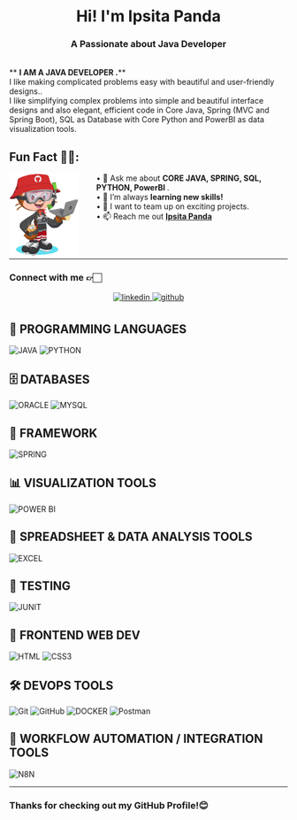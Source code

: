 
<h1 align="center">Hi! I'm Ipsita Panda</h1>
<h3 align="center">A Passionate about Java Developer</h3>
<br />
** <b> I AM A JAVA DEVELOPER .</b>**
<br/> 
I like making complicated problems easy with beautiful and user-friendly designs..<br/> I like simplifying complex problems into simple and beautiful interface designs and also elegant, efficient code in Core Java, Spring (MVC and Spring Boot), SQL as Database with Core Python and PowerBI as data visualization tools.

<br />

## Fun Fact 🎈🥳:
<!-- <img align="left" height="150" src="https://raw.githubusercontent.com/hicodersofficial/images/main/giphy%20(2).gif" style="margin-right: 2rem;"> -->
<img align="left" height="150" src="https://github.com/ipsita17/ipsita17/blob/main/cat.png" alt="octocat" style="margin-right: 2rem;" />

• 💬 Ask me about <b>CORE JAVA, SPRING, SQL, PYTHON, PowerBI </b>.<br/>
• 🔭 I’m always <b>learning new skills!</b> <br/>
• 👯 I want to team up on exciting projects.<br/>
• 📫 Reach me out <a href="www.linkedin.com/in/ipsita-panda2000/"><b>Ipsita Panda</b></a><br/>
    
<!-- </span> -->
<br />
<br />
 


 ---

### Connect with me 👉🏻
<div align="center">
 <a href="www.linkedin.com/in/ipsita-panda2000/" target="_blank">
<img src=https://img.shields.io/badge/linkedin-%231E77B5.svg?&style=for-the-badge&logo=linkedin&logoColor=white alt=linkedin style="margin-bottom: 8px;" />
</a>
<a href="https://github.com/ipsita17" target="_blank">
<img src=https://img.shields.io/badge/github-%2324292e.svg?&style=for-the-badge&logo=github&logoColor=white alt=github style="margin-bottom: 8px;" />
</a>

</a>
</div>


## 🎯 **PROGRAMMING LANGUAGES**
![JAVA](https://img.shields.io/badge/Java-FF0000?style=for-the-badge&logo=Java&logoColor=white "JAVA")
![PYTHON](https://img.shields.io/badge/Python-FF6F00?style=for-the-badge&logo=Python&logoColor=white "PYTHON")

## 🗄️ **DATABASES**  
![ORACLE](https://img.shields.io/badge/Oracle-FF0000?style=for-the-badge&logo=Oracle&logoColor=white "ORACLE")
![MYSQL](https://img.shields.io/badge/MySQl-FF6F00?style=for-the-badge&logo=MySql&logoColor=white "MYSQL")

## 📍 **FRAMEWORK**
![SPRING](https://img.shields.io/badge/SPRING-4EA94B?style=for-the-badge&logo=SPRING&logoColor=white "SPRING")

## 📊 **VISUALIZATION TOOLS**  
![POWER BI](https://img.shields.io/badge/PowerBI-fbbc04?style=for-the-badge&logo=PowerBI&logoColor=white "POWER BI")

## 📑 **SPREADSHEET & DATA ANALYSIS TOOLS**  
![EXCEL](https://img.shields.io/badge/Excel-006400?style=for-the-badge&logo=Excel&logoColor=white "EXCEL")

## 🧪 **TESTING**  
![JUNIT](https://img.shields.io/badge/JUnit-03C75A?style=for-the-badge&logo=JUnit&logoColor=white "JUNIT")

## 🎨 **FRONTEND WEB DEV**  
![HTML](https://img.shields.io/badge/HTML5-E34F26?style=for-the-badge&logo=html5&logoColor=white "HTML")
![CSS3](https://img.shields.io/badge/CSS3-1572B6?style=for-the-badge&logo=css3&logoColor=white "CSS")

## 🛠️ **DEVOPS TOOLS**
![Git](https://img.shields.io/badge/git-%23F05033.svg?style=for-the-badge&logo=git&logoColor=white "Git")
![GitHub](https://img.shields.io/badge/github-%23121011.svg?style=for-the-badge&logo=github&logoColor=white "GitHub")
![DOCKER](https://img.shields.io/badge/Docker-5091CD?style=for-the-badge&logo=Docker&logoColor=white "DOCKER")
![Postman](https://img.shields.io/badge/Postman-FF6C37?style=for-the-badge&logo=postman&logoColor=white "Postman")

## 🔄 **WORKFLOW AUTOMATION / INTEGRATION TOOLS**  
![N8N](https://img.shields.io/badge/N8N-FFC0CB?style=for-the-badge&logo=N8N&logoColor=white "N8N")
<hr />

### **Thanks for checking out my GitHub Profile!😊** 

<br />
